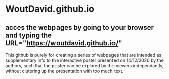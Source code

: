 # WoutDavid.github.io

## acces the webpages by going to your browser and typing the URL="https://woutdavid.github.io/"
This github is purely for creating a series of webpages that are intended as supplementary info to the interactive poster presented on 14/12/2020 by the authors, such that the poster can be explored by the 
    viewers independantly, without clutering up the presentation with too much text.
